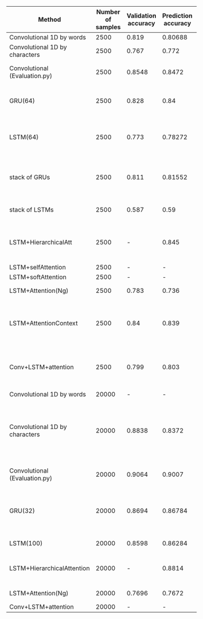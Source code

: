 | Method                         | Number of samples | Validation accuracy | Prediction accuracy | n_epochs | TOP | comments                                                                                 |
|--------------------------------|-------------------|---------------------|---------------------|----------|-----|------------------------------------------------------------------------------------------|
| Convolutional 1D by words      | 2500              | 0.819               | 0.80688             | 3        |     |                                                                                          |
| Convolutional 1D by characters | 2500              | 0.767               | 0.772               | 4        |     |                                                                                          |
| Convolutional (Evaluation.py)  | 2500              | 0.8548              | 0.8472              | 10       |     | this model is already hypertuned!                                                        |
| GRU(64)                        | 2500              | 0.828               | 0.84                | 16       |     | maybe less then 16, but 8 wasn't better                                                  |
| LSTM(64)                       | 2500              | 0.773               | 0.78272             | 20       |     | 16 may suffice, strange behaviour though                                                 |
| stack of GRUs                  | 2500              | 0.811               | 0.81552             | 20       |     | underfitting, I shoud complexify it and train it more                                    |
| stack of LSTMs                 | 2500              | 0.587               | 0.59                | 20       |     | (more elaborated network)                                                                |
| LSTM+HierarchicalAtt           | 2500              | -                   | 0.845               | 20       | +++ | already hypertuned, but can be regularized more                                          |
| LSTM+selfAttention             | 2500              | -                   | -                   | 10       |     |                                                                                          |
| LSTM+softAttention             | 2500              | -                   | -                   | 10       |     |                                                                                          |
| LSTM+Attention(Ng)             | 2500              | 0.783               | 0.736               | 5        |     | it misses regularization                                                                 |
| LSTM+AttentionContext          | 2500              | 0.84                | 0.839               | 5        | +++ | Good, improve it, don't need many epochs, 10's too much                                  |
| Conv+LSTM+attention            | 2500              | 0.799               | 0.803               | 6        |     | I could complexify it, train it longer then regularize it                                |
|                                |                   |                     |                     |          |     |                                                                                          |
| Convolutional 1D by words      | 20000             | -                   | -                   | -        |     |                                                                                          |
| Convolutional 1D by characters | 20000             | 0.8838              | 0.8372              | 15       |     | trained only till 90%!!, Should be trained a lot more (30 epochs) and   well regularized |
| Convolutional (Evaluation.py)  | 20000             | 0.9064              | 0.9007              | 10       |     | model already hypertuned!                                                                |
| GRU(32)                        | 20000             | 0.8694              | 0.86784             | 16       |     | 8 would be enough, obs: not trained at all!! Only 0.879 of training acc!                 |
| LSTM(100)                      | 20000             | 0.8598              | 0.86284             | 20       |     | good since epoch 11                                                                      |
| LSTM+HierarchicalAttention     | 20000             | -                   | 0.8814              | 20       |     | can achieve more if trained longer                                                       |
| LSTM+Attention(Ng)             | 20000             | 0.7696              | 0.7672              | 10       |     | best at epoch 9                                                                          |
| Conv+LSTM+attention            | 20000             | -                   | -                   | -        |     |                                                                                          |
